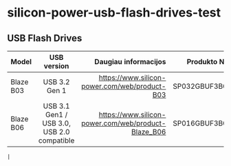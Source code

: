 # silicon-power-usb-flash-drives-test

## USB Flash Drives
| Model        | USB version           | Daugiau informacijos  | Produkto Numeris | Talpa |
| ------------- |:-------------:| -----:| -----:| -----:|
| Blaze B03      | USB 3.2 Gen 1 | https://www.silicon-power.com/web/product-B03 | SP032GBUF3B03V1W | 32GB |
| Blaze B06      | USB 3.1 Gen1 / USB 3.0, USB 2.0 compatible |   https://www.silicon-power.com/web/product-Blaze_B06 | SP016GBUF3B06V1W | 16GB |



	| 
